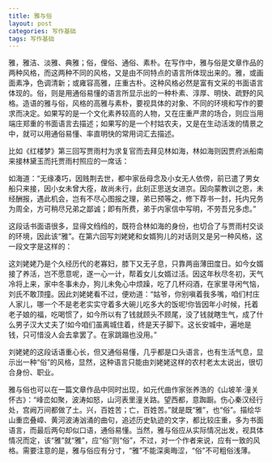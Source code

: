 ```yaml
---
title: 雅与俗
layout: post
categories: 写作基础
tags: 写作基础
---
```


雅，雅洁、淡雅、典雅；俗，俚俗、通俗、素朴。在写作中，雅与俗是文章作品的两种风格，而这两种不同的风格，又是由不同特点的语言所体现出来的。雅，或画面素净，色调清新；或雍容高雅，庄重古朴。这种风格必然是富有文采的书面语言体现的。俗，则是用通俗易懂的语言所显示出的一种朴素、淳厚、明快、疏野的风格。造语的雅与俗，风格的高雅与素朴，要视具体的对象、不同的环境和写作的要求而决定。如果写的是一个文化素养较高的人物，又在庄重严肃的场合，则应当用端庄郑重的书面语言去描述；如果写的是一个村姑农夫，又是在生动活泼的情景之中，就可以用通俗易懂、率直明快的常用词汇去描述。

比如《红楼梦》第三回写贾雨村为求复官而去拜见林如海，林如海则因贾府派船南来接林黛玉而托贾雨村照应的一席话：

如海道：“无缘凑巧，因贱荆去世，都中家岳母念及小女无人依傍，前已遣了男女船只来接，因小女未曾大痊，故尚未行，此刻正思送女进京。因向蒙教训之恩，未经酬报，遇此机会，岂有不尽心图报之理，弟已预等之，修下荐书一封，托内兄务为周全，方可稍尽兄弟之鄙诚；即有所费，弟于内家信中写明，不劳吾兄多虑。”

这段话书面语很多，显得文绉绉的，既符合林如海的身份，也切合了与贾雨村交谈的环境，因此该“雅”。在第六回写刘姥姥和女婿狗儿的对话则又是另一种风格，这一段文字是这样的：

这刘姥姥乃是个久经历代的老寡妇，膝下又无子息，只靠两亩薄田度日。如今女婿接了养活，岂不愿意呢，遂一心一计，帮着女儿女婿过活。因这年秋尽冬初，天气冷将上来，家中冬事未办，狗儿未免心中烦躁，吃了几杯闷酒，在家里寻闲气恼，刘氏不敢顶撞。因此刘姥姥看不过，便劝道：“姑爷，你别嗔着我多嘴，咱们村庄人家儿，哪一个不是老老实实守着多大碗儿吃多大的饭呢!你皆因年小时候，托着老子娘的福，吃喝惯了，如今所以有了钱就顾头不顾尾，没了钱就瞎生气，成了什么男子汉大丈夫了!如今咱们虽离城住着，终是天子脚下。这长安城中，遍地是钱，只可惜没人会去拿罢了。在家跳蹋也没用。”

刘姥姥的这段话语重心长，但又通俗易懂，几乎都是口头语言，也有生活气息，显示出一种“俗”的风格，显然，这种语言只能由刘姥姥这样的农村老太太说出，很切合身份、职业。

雅与俗也可以在一篇文章作品中同时出现，如元代曲作家张养浩的《山坡羊·潼关怀古》：“峰峦如聚，波涛如怒，山河表里潼关路。望西都，意踟蹰。伤心秦汉经行处，宫阙万间都做了土。兴，百姓苦；亡，百姓苦。”就是既“雅”，也“俗”。描绘华山重峦叠嶂、黄河波涛汹涌的曲句，追述历史轨迹的文字，都比较庄重，多为书面语言，而最后两句却似口语，通俗易懂。当然，雅与俗应从实际情况出发，视具体情况而定，该“雅”就“雅”，应“俗”则“俗”，不过，对一个作者来说，应有一致的风格。需要注意的是，雅与俗应有分寸，“雅”不能深奥晦涩，“俗”不可粗俗浅薄。 